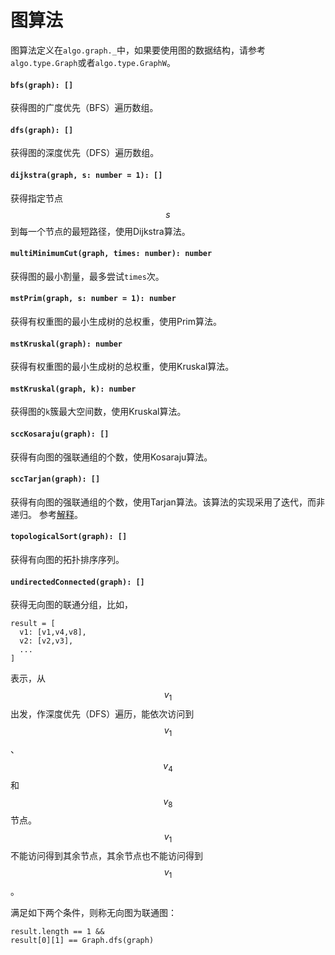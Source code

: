 <a name="graph"></a>
# 图算法
图算法定义在`algo.graph._`中，如果要使用图的数据结构，请参考`algo.type.Graph`或者`algo.type.GraphW`。

#### `bfs(graph): []`
获得图的广度优先（BFS）遍历数组。
#### `dfs(graph): []`
获得图的深度优先（DFS）遍历数组。
#### `dijkstra(graph, s: number = 1): []`
获得指定节点$$s$$到每一个节点的最短路径，使用Dijkstra算法。
#### `multiMinimumCut(graph, times: number): number`
获得图的最小割量，最多尝试`times`次。
#### `mstPrim(graph, s: number = 1): number`
获得有权重图的最小生成树的总权重，使用Prim算法。
#### `mstKruskal(graph): number`
获得有权重图的最小生成树的总权重，使用Kruskal算法。
#### `mstKruskal(graph, k): number`
获得图的`k`簇最大空间数，使用Kruskal算法。
#### `sccKosaraju(graph): []`
获得有向图的强联通组的个数，使用Kosaraju算法。
#### `sccTarjan(graph): []`
获得有向图的强联通组的个数，使用Tarjan算法。该算法的实现采用了迭代，而非递归。
参考[解释](http://scotv.github.io/algo/2013/11/10/how-to-write-iterative-tarjan-scc-algorithm-part-zero/#pi)。
#### `topologicalSort(graph): []`
获得有向图的拓扑排序序列。
#### `undirectedConnected(graph): []`
获得无向图的联通分组，比如，
```JavaSript
result = [
  v1: [v1,v4,v8],
  v2: [v2,v3],
  ...
]
```
表示，从 $$ v_1 $$ 出发，作深度优先（DFS）遍历，能依次访问到 $$v_1$$、$$v_4$$和$$v_8$$节点。
$$v_1$$不能访问得到其余节点，其余节点也不能访问得到$$v_1$$。

满足如下两个条件，则称无向图为联通图：

```JavaSript
result.length == 1 && 
result[0][1] == Graph.dfs(graph)
```

<!--[Back to top](#graph)-->
